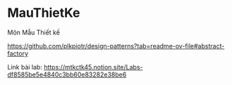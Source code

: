 # MauThietKe
Môn Mẫu Thiết kế


https://github.com/plkpiotr/design-patterns?tab=readme-ov-file#abstract-factory


Link bài lab: https://mtkctk45.notion.site/Labs-df8585be5e4840c3bb60e83282e38be6
